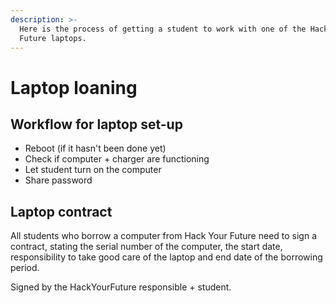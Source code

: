 ```yaml
---
description: >-
  Here is the process of getting a student to work with one of the Hack Your
  Future laptops.
---
```


# Laptop loaning

## Workflow for laptop set-up

* Reboot \(if it hasn't been done yet\)
* Check if computer + charger are functioning
* Let student turn on the computer
* Share password

## Laptop contract

All students who borrow a computer from Hack Your Future need to sign a contract, stating the serial number of the computer, the start date, responsibility to take good care of the laptop and end date of the borrowing period.

Signed by the HackYourFuture responsible + student.



